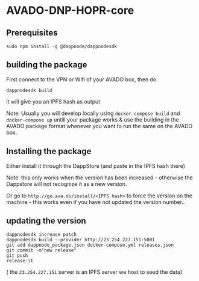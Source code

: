 # AVADO-DNP-HOPR-core

## Prerequisites

`sudo npm install -g @dappnode/dappnodesdk`

## building the package

First connect to the VPN or Wifi of your AVADO box, then do

`dappnodesdk build`

it will give you an IPFS hash as output

Note: Usually you will develop locally using `docker-compose build` and `docker-compose up` untill your package works & use the building in the AVADO package format whenever you want to run the same on the AVADO box.


## Installing the package

Either install it through the DappStore (and paste in the IPFS hash there)

Note: this only works when the version has been increased - otherwise the Dappstore will not recognize it as a new version.


Or go to `http://go.ava.do/install/<IPFS hash>` to force the version on the machine - this works even if you have not updated the version number..


## updating the version 

```
dappnodesdk increase patch
dappnodesdk build --provider http://23.254.227.151:5001 
git add dappnode_package.json docker-compose.yml releases.json
git commit -m"new release"
git push
release-it
```

( the `23.254.227.151` server is an IPFS server we host to seed the data)

